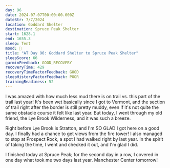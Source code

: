 ```yaml
---
day: 96
date: 2024-07-07T00:00:00.000Z
dateStr: 7/7/2024
location: Goddard Shelter
destination: Spruce Peak Shelter
start: 1628.1
end: 1655.3
sleep: Tent
mood: 🙂
title: "AT Day 96: Goddard Shelter to Spruce Peak Shelter"
sleepScore: 66
garminFeedback: GOOD_RECOVERY
recoveryTime: 429
recoveryTimeFactorFeedback: GOOD
sleepHistoryFactorFeedback: POOR
trainingReadiness: 52
---
```

I was amazed with how much less mud there is on trail vs. this part of the trail last year! It's been wet basically since I got to Vermont, and the section of trail right after the border is still pretty muddy, even if it's not quite the same obstacle course it felt like last year. But today, I went through my old friend, the Lye Brook Wilderness, and it was such a breeze.

Right before Lye Brook is Stratton, and I'm SO GLAD I got here on a good day. I finally had a chance to get views from the fire tower! I also managed to stop at Prospect Rock, a spot I had walked right by last year. In the spirit of taking the time, I went and checked it out, and I'm glad I did.

I finished today at Spruce Peak; for the second day in a row, I covered in one day what took me two days last year. Manchester Center tomorrow!
